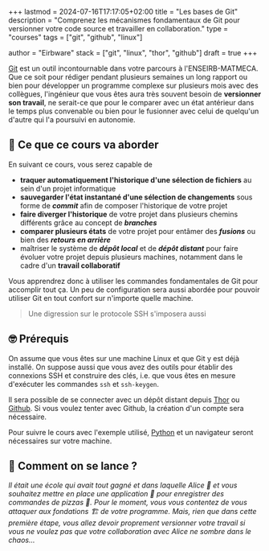 +++
lastmod = 2024-07-16T17:17:05+02:00
title = "Les bases de Git"
description = "Comprenez les mécanismes fondamentaux de Git pour versionner votre code source et travailler en collaboration."
type = "courses"
tags = ["git", "github", "linux"]

author = "Eirbware"
stack = ["git", "linux", "thor", "github"]
draft = true
+++

[Git](https://git-scm.com/) est un outil incontournable dans votre parcours à
l'ENSEIRB-MATMECA. Que ce soit pour rédiger pendant plusieurs semaines un long
rapport ou bien pour développer un programme complexe sur plusieurs mois avec
des collègues, l'ingénieur que vous êtes aura très souvent besoin de
**versionner son travail**, ne serait-ce que pour le comparer avec un état
antérieur dans le temps plus convenable ou bien pour le fusionner avec celui de
quelqu'un d'autre qui l'a poursuivi en autonomie.

## 📕 Ce que ce cours va aborder

En suivant ce cours, vous serez capable de

- **traquer automatiquement l'historique d'une sélection de fichiers** au sein
d'un projet informatique
- **sauvegarder l'état instantané d'une sélection de changements** sous forme
de ***commit*** afin de composer l'historique de votre projet
- **faire diverger l'historique** de votre projet dans plusieurs chemins
différents grâce au concept de ***branches***
- **comparer plusieurs états** de votre projet pour entâmer des ***fusions***
ou bien des ***retours en arrière***
- maîtriser le système de ***dépôt local*** et de ***dépôt distant*** pour
faire évoluer votre projet depuis plusieurs machines, notamment dans le cadre
d'un **travail collaboratif**

Vous apprendrez donc à utiliser les commandes fondamentales de Git pour
accomplir tout ça. Un peu de configuration sera aussi abordée pour pouvoir
utiliser Git en tout confort sur n'importe quelle machine.

> Une digression sur le protocole SSH s'imposera aussi

## 🤓 Prérequis

On assume que vous êtes sur une machine Linux et que Git y est déjà installé.
On suppose aussi que vous avez des outils pour établir des connexions SSH et
construire des clés, i.e. que vous êtes en mesure d'exécuter les commandes
`ssh` et `ssh-keygen`.

Il sera possible de se connecter avec un dépôt distant depuis
[Thor](https://thor.enseirb-matmeca.fr/) ou [Github](https://github.com/). Si
vous voulez tenter avec Github, la création d'un compte sera nécessaire.

Pour suivre le cours avec l'exemple utilisé, [Python](https://www.python.org/)
et un navigateur seront nécessaires sur votre machine.

## 🚀 Comment on se lance ?

*Il était une école qui avait tout gagné et dans laquelle Alice 👩 et vous
souhaitez mettre en place une application 📱 pour enregistrer des commandes de
pizzas 🍕. Pour le moment, vous vous contentez de vous attaquer aux fondations
🏗️ de votre programme. Mais, rien que dans cette première étape, vous allez
devoir proprement versionner votre travail si vous ne voulez pas que votre
collaboration avec Alice ne sombre dans le chaos...*
